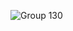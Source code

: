 ![Group 130](https://github.com/deskbtm-publish/.github/assets/45007226/a541db74-f1e2-4fb3-8052-c0b94712ec06)
